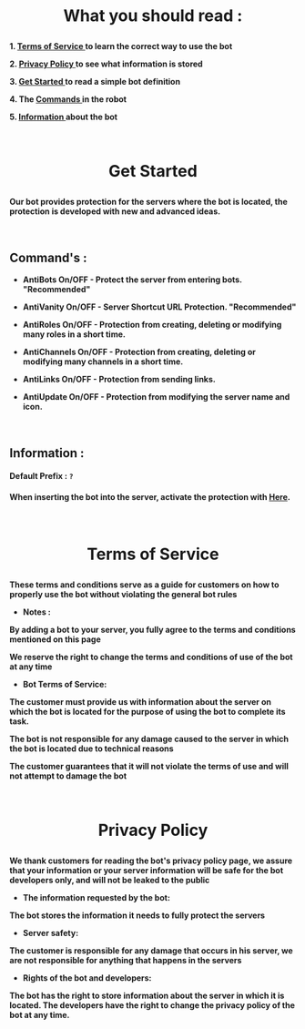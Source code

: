 # <p align='center'><b>What you should read :</b></p>

**1. [Terms of Service ](https://github.com/1l2er/Bot-Information#terms-of-service)to learn the correct way to use the bot**

**2. [Privacy Policy ](https://github.com/1l2er/Bot-Information#privacy-policy)to see what information is stored**

**3. [Get Started ](https://github.com/1l2er/Bot-Information#get-started)to read a simple bot definition**

**4. The [Commands ](https://github.com/1l2er/Bot-Information#commands-)in the robot**

**5. [Information ](https://github.com/1l2er/Bot-Information#information-)about the bot**

<br/>

# <p align='center'><b>Get Started</b></p>
**Our bot provides protection for the servers where the bot is located, the protection is developed with new and advanced ideas.**

<br/>

## **Command's** :

- **AntiBots On/OFF - Protect the server from entering bots. "Recommended"**

- **AntiVanity On/OFF - Server Shortcut URL Protection. "Recommended"**

- **AntiRoles On/OFF - Protection from creating, deleting or modifying many roles in a short time.**

- **AntiChannels On/OFF - Protection from creating, deleting or modifying many channels in a short time.**

- **AntiLinks On/OFF - Protection from sending links.**

- **AntiUpdate On/OFF - Protection from modifying the server name and icon.**

<br/>

## **Information :**

#### **Default Prefix : `?`**

#### **When inserting the bot into the server, activate the protection with [Here](https://github.com/1l2er/MEADME.md/blob/main/README.md#commands-).**

<br/>

# <p align='center'><b>Terms of Service</b></p>
**These terms and conditions serve as a guide for customers on how to properly use the bot without violating the general bot rules**

- **Notes :**

**By adding a bot to your server, you fully agree to the terms and conditions mentioned on this page**

**We reserve the right to change the terms and conditions of use of the bot at any time**

- **Bot Terms of Service:**

**The customer must provide us with information about the server on which the bot is located for the purpose of using the bot to complete its task.**

**The bot is not responsible for any damage caused to the server in which the bot is located due to technical reasons**

**The customer guarantees that it will not violate the terms of use and will not attempt to damage the bot**

<br/>

# <p align='center'><b>Privacy Policy</b></p>
**We thank customers for reading the bot's privacy policy page, we assure that your information or your server information will be safe for the bot developers only, and will not be leaked to the public**

- **The information requested by the bot:**

**The bot stores the information it needs to fully protect the servers**

- **Server safety:**

**The customer is responsible for any damage that occurs in his server, we are not responsible for anything that happens in the servers**

- **Rights of the bot and developers:**

**The bot has the right to store information about the server in which it is located. The developers have the right to change the privacy policy of the bot at any time.**
